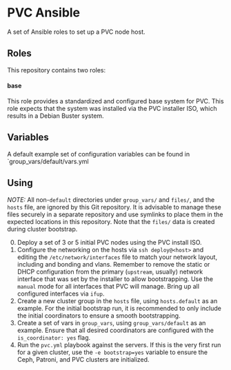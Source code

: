 # PVC Ansible

A set of Ansible roles to set up a PVC node host.

## Roles

This repository contains two roles:

#### base

This role provides a standardized and configured base system for PVC. This role expects that
the system was installed via the PVC installer ISO, which results in a Debian Buster system.

## Variables

A default example set of configuration variables can be found in `group_vars/default/vars.yml

## Using

*NOTE:* All non-`default` directories under `group_vars/` and `files/`, and the `hosts` file,
        are ignored by this Git repository. It is advisable to manage these files securely
        in a separate repository and use symlinks to place them in the expected locations in
        this repository. Note that the `files/` data is created during cluster bootstrap.

0. Deploy a set of 3 or 5 initial PVC nodes using the PVC install ISO.
0. Configure the networking on the hosts via `ssh deploy@<host>` and editing the
   `/etc/network/interfaces` file to match your network layout, including and bonding and
   vlans. Remember to remove the static or DHCP configuration from the primary (`upstream`,
   usually) network interface that was set by the installer to allow bootstrapping. Use the
   `manual` mode for all interfaces that PVC will manage. Bring up all configured interfaces
   via `ifup`.
0. Create a new cluster group in the `hosts` file, using `hosts.default` as an example. For
   the initial bootstrap run, it is recommended to only include the initial coordinators
   to ensure a smooth bootstrapping.
0. Create a set of vars in `group_vars`, using `group_vars/default` as an example. Ensure
   that all desired coordinators are configured with the `is_coordinator: yes` flag.
0. Run the `pvc.yml` playbook against the servers. If this is the very first run for a given
   cluster, use the `-e bootstrap=yes` variable to ensure the Ceph, Patroni, and PVC clusters
   are initialized.

